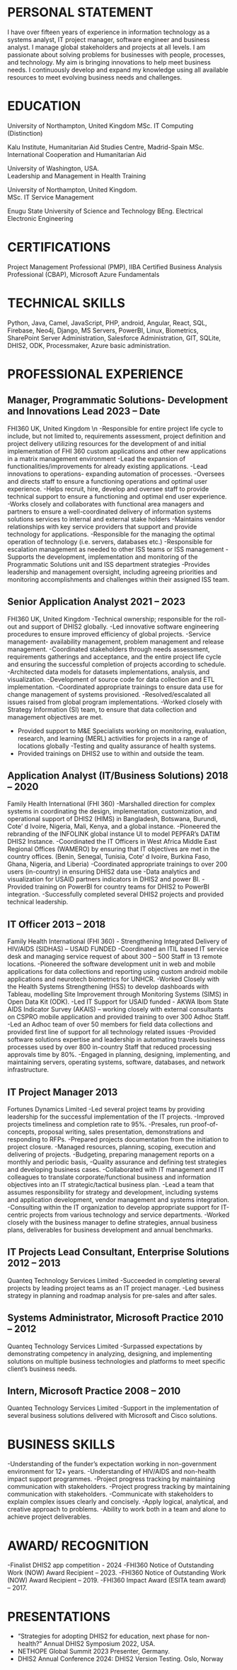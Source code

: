 # PERSONAL STATEMENT 
I have over fifteen years of experience in information technology as a systems analyst, IT project manager, software engineer and business analyst. I manage global stakeholders and projects at all levels. I am passionate about solving problems for businesses with people, processes, and technology. My aim is bringing innovations to help meet business needs. I continuously develop and expand my knowledge using all available resources to meet evolving business needs and challenges.

# EDUCATION
University of Northampton, United Kingdom
MSc. IT Computing	(Distinction)				

Kalu Institute, Humanitarian Aid Studies Centre, Madrid-Spain
MSc. International Cooperation and Humanitarian Aid

University of Washington, USA.                                                                                            
Leadership and Management in Health	 Training

University of Northampton, United Kingdom.                                                                                            
MSc. IT Service Management

Enugu State University of Science and Technology
BEng. Electrical Electronic Engineering

# CERTIFICATIONS
Project Management Professional (PMP), IIBA Certified Business Analysis Professional (CBAP), Microsoft Azure Fundamentals
# TECHNICAL SKILLS
Python, Java, Camel, JavaScript, PHP, android, Angular, React, SQL, Firebase, Neo4j, Django, MS Servers, PowerBI, Linux, Biometrics, SharePoint Server Administration, Salesforce Administration, GIT, SQLite, DHIS2, ODK, Processmaker, Azure basic administration.


# PROFESSIONAL EXPERIENCE
## Manager, Programmatic Solutions- Development and Innovations Lead               		2023 – Date
FHI360 UK, United Kingdom \n
-Responsible for entire project life cycle to include, but not limited to, requirements assessment, project definition and project delivery utilizing resources for the development of and initial implementation of FHI 360 custom applications and other new applications in a matrix management environment 
-Lead the expansion of functionalities/improvements for already existing applications. 
-Lead innovations to operations- expanding automation of processes.
-Oversees and directs staff to ensure a functioning operations and optimal user experience. 
-Helps recruit, hire, develop and oversee staff to provide technical support to ensure a functioning and optimal end user experience.  
-Works closely and collaborates with functional area managers and partners to ensure a well-coordinated delivery of information systems solutions services to internal and external stake holders
-Maintains vendor relationships with key service providers that support and provide technology for applications.
-Responsible for the managing the optimal operation of technology (i.e. servers, databases etc.)
-Responsible for escalation management as needed to other ISS teams or ISS management
-Supports the development, implementation and monitoring of the Programmatic Solutions unit and ISS department strategies 
-Provides leadership and management oversight, including agreeing priorities and monitoring accomplishments and challenges within their assigned ISS team.
 
## Senior Application Analyst                                        		2021 – 2023
FHI360 UK, United Kingdom
-Technical ownership; responsible for the roll-out and support of DHIS2 globally.
-Led innovative software engineering procedures to ensure improved efficiency of global projects.
-Service management- availability management, problem management and release management.
-Coordinated stakeholders through needs assessment, requirements gatherings and acceptance, and the entire project life cycle and ensuring the successful completion of projects according to schedule.
-Architected data models for datasets implementations, analysis, and visualization.
-Development of source code for data collection and ETL implementation.
-Coordinated appropriate trainings to ensure data use for change management of systems provisioned.
-Resolved/escalated all issues raised from global program implementations.
-Worked closely with Strategy Information (SI) team, to ensure that data collection and management objectives are met. 
- Provided support to M&E Specialists working on monitoring, evaluation, research, and learning (MERL) activities for projects in a range of locations globally
-Testing and quality assurance of health systems.
- Provided trainings on DHIS2 use to within and outside the team.

## Application Analyst (IT/Business Solutions)	       		2018 – 2020
Family Health International (FHI 360) 
-Marshalled direction for complex systems in coordinating the design, implementation, customization, and operational support of DHIS2 (HIMS) in Bangladesh, Botswana, Burundi, Cote’ d Ivoire, Nigeria, Mali, Kenya, and a global instance.
-Pioneered the rebranding of the INFOLINK global instance UI to model PEPFAR’s DATIM DHIS2 Instance.
-Coordinated the IT Officers in West Africa Middle East Regional Offices (WAMERO) by ensuring that IT objectives are met in the country offices. (Benin, Senegal, Tunisia, Cote’ d Ivoire, Burkina Faso, Ghana, Nigeria, and Liberia)
-Coordinated appropriate trainings to over 200 users (in-country) in ensuring DHIS2 data use 
-Data analytics and visualization for USAID partners indicators in DHIS2 and power BI.
-Provided training on PowerBI for country teams for DHIS2 to PowerBI integration.
-Successfully completed several DHIS2 projects and provided technical leadership.

## IT Officer                                                                     	2013 – 2018
Family Health International (FHI 360) - Strengthening Integrated Delivery of HIV/AIDS (SIDHAS) – USAID FUNDED
-Coordinated an ITIL based IT service desk and managing service request of about 300 – 500 Staff in 13 remote locations. 
-Pioneered the software development unit in web and mobile applications for data collections and reporting using custom android mobile applications and neurotech biometrics for UNHCR.
-Worked Closely with the Health Systems Strengthening (HSS) to develop dashboards with Tableau, modelling Site Improvement through Monitoring Systems (SIMS) in Open Data Kit (ODK).
-Led IT Support for USAID funded - AKWA Ibom State AIDS Indicator Survey (AKAIS) – working closely with external consultants on CSPRO mobile application and provided training to over 300 Adhoc Staff.
-Led an Adhoc team of over 50 members for field data collections and provided first line of support for all technology related issues
-Provided software solutions expertise and leadership in automating travels business processes used by over 800 in-country Staff that reduced processing approvals time by 80%.
-Engaged in planning, designing, implementing, and maintaining servers, operating systems, software, databases, and network infrastructure.

## IT Project Manager                                                      	2013
Fortunes Dynamics Limited
-Led several project teams by providing leadership for the successful implementation of the IT projects.
-Improved projects timeliness and completion rate to 95%.
-Presales, run proof-of-concepts, proposal writing, sales presentation, demonstrations and responding to RFPs.
-Prepared projects documentation from the initiation to project closure.
-Managed resources, planning, scoping, execution and delivering of projects.
-Budgeting, preparing management reports on a monthly and periodic basis, 
-Quality assurance and defining test strategies and developing business cases.
-Collaborated with IT management and IT colleagues to translate corporate/functional business and information objectives into an IT strategic/tactical business plan.
-Lead a team that assumes responsibility for strategy and development, including systems and application development, vendor management and systems integration.
-Consulting within the IT organization to develop appropriate support for IT-centric projects from various technology and service departments.
-Worked closely with the business manager to define strategies, annual business plans, deliverables for business development and annual benchmarks.

## IT Projects Lead Consultant, Enterprise Solutions      	       2012 – 2013
Quanteq Technology Services Limited
-Succeeded in completing several projects by leading project teams as an IT project manager. 
-Led business strategy in planning and roadmap analysis for pre-sales and after sales.

## Systems Administrator, Microsoft Practice             	       2010 – 2012 
Quanteq Technology Services Limited
-Surpassed expectations by demonstrating competency in analyzing, designing, and implementing solutions on multiple business technologies and platforms to meet specific client’s business needs. 

## Intern, Microsoft Practice             			        2008 – 2010 
Quanteq Technology Services Limited
-Support in the implementation of several business solutions delivered with Microsoft and Cisco solutions.   

# BUSINESS SKILLS
-Understanding of the funder’s expectation working in non-government environment for 12+ years.
-Understanding of HIV/AIDS and non-health impact support programmes.
-Project progress tracking by maintaining communication with stakeholders.
-Project progress tracking by maintaining communication with stakeholders.
-Communicate with stakeholders to explain complex issues clearly and concisely.
-Apply logical, analytical, and creative approach to problems.
-Ability to work both in a team and alone to achieve project deliverables.

# AWARD/ RECOGNITION
-Finalist DHIS2 app competition - 2024
-FHI360 Notice of Outstanding Work (NOW) Award Recipient – 2023.
-FHI360 Notice of Outstanding Work (NOW) Award Recipient – 2019.
-FHI360 Impact Award (ESITA team award) – 2017.

# PRESENTATIONS
- “Strategies for adopting DHIS2 for education, next phase for non-health?” Annual DHIS2 Symposium 2022, USA.
- NETHOPE Global Summit 2023 Presenter, Germany.
- DHIS2 Annual Conference 2024: DHIS2 Version Testing. Oslo, Norway
